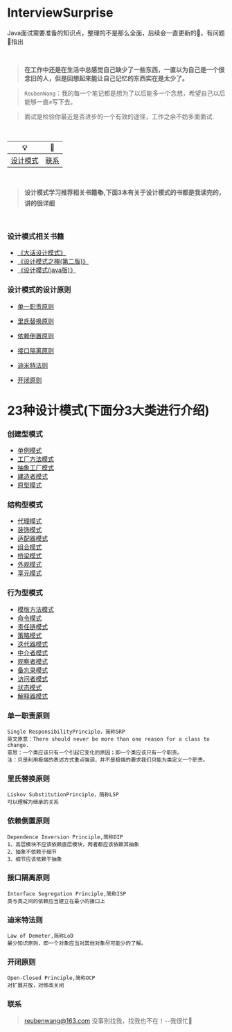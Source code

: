 # InterviewSurprise
Java面试需要准备的知识点，整理的不是那么全面，后续会一直更新的🦷，有问题👏指出


<br>

 > **在工作中还是在生活中总感觉自己缺少了一些东西，一直以为自己是一个很念旧的人，但是回想起来能让自己记忆的东西实在是太少了。**
 
 > `ReubenWang`：我的每一个笔记都是想为了以后能多一个念想，希望自己以后能够一直✊写下去。
 
 > 面试是检验你最近是否进步的一个有效的途径，工作之余不妨多面面试.
 
<br/>

|💡|📮
| :--------:| :------:|
| [设计模式](#设计模式相关书籍)|[联系](#联系) |

<br>

 > **设计模式学习推荐相关书籍📚,下面3本有关于设计模式的书都是我读完的，讲的很详细**
 
<br/>

### 设计模式相关书籍

- [《大话设计模式》](https://github.com/luobotiantang/InterviewSurprise/blob/master/md/DahuaDesignPattern.md)
- [《设计模式之禅(第二版)》](https://github.com/luobotiantang/InterviewSurprise/blob/master/md/DesignPatternCicada.md) 
- [《设计模式(java版)》](https://github.com/luobotiantang/InterviewSurprise/blob/master/md/DesignPatternJavaVersion.md)

### 设计模式的设计原则

 - [单一职责原则](#单一职责原则)
 
 - [里氏替换原则](#里氏替换原则)
 
 - [依赖倒置原则](#依赖倒置原则)
 
 - [接口隔离原则](#接口隔离原则)
 
 - [迪米特法则](#迪米特法则)
 
 - [开闭原则](#开闭原则)

# 23种设计模式(下面分3大类进行介绍)
 
### 创建型模式
 - [单例模式](#单例模式)
 - [工厂方法模式](#工厂方法模式)
 - [抽象工厂模式](#抽象工厂模式)
 - [建造者模式](#建造者模式)
 - [原型模式](#原型模式)

### 结构型模式
 - [代理模式](#代理模式)
 - [装饰模式](#装饰模式)
 - [适配器模式](#适配器模式)
 - [组合模式](#组合模式)
 - [桥梁模式](#桥梁模式)
 - [外观模式](#外观模式)
 - [享元模式](#享元模式)
 
### 行为型模式
 - [模版方法模式](#模版方法模式)
 - [命令模式](#命令模式)
 - [责任链模式](#责任链模式)
 - [策略模式](#策略模式)
 - [迭代器模式](#迭代器模式)
 - [中介者模式](#中介者模式)
 - [观察者模式](#观察者模式)
 - [备忘录模式](#备忘录模式)
 - [访问者模式](#访问者模式)
 - [状态模式](#状态模式)
 - [解释器模式](#解释器模式)
 
### 单一职责原则
    Single ResponsibilityPrinciple，简称SRP
    英文原意：There should never be more than one reason for a class to change.
    意思：一个类应该只有一个引起它变化的原因；即一个类应该只有一个职责。
    注：只是利用极端的表述方式重点强调，并不是极端的要求我们只能为类定义一个职责。
### 里氏替换原则
    Liskov SubstitutionPrinciple，简称LSP
    可以理解为继承的关系
### 依赖倒置原则
    Dependence Inversion Principle,简称DIP
    1、高层模块不应该依赖底层模块，两者都应该依赖其抽象
    2、抽象不依赖于细节
    3、细节应该依赖于抽象
### 接口隔离原则
    Interface Segregation Principle,简称ISP
    类与类之间的依赖应当建立在最小的接口上
### 迪米特法则
    Law of Demeter,简称LoD
    最少知识原则，即一个对象应当对其他对象尽可能少的了解。
### 开闭原则
    Open-Closed Principle,简称OCP
    对扩展开放，对修改关闭



### 联系

> reubenwang@163.com
> 没事别找我，找我也不在！--我很忙🦆